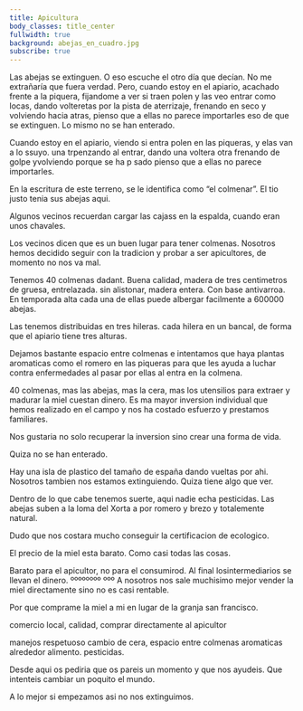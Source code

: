 ```yaml
---
title: Apicultura
body_classes: title_center
fullwidth: true
background: abejas_en_cuadro.jpg
subscribe: true
---
```



Las abejas se extinguen. O eso escuche el otro día que decían. No me extrañaría
que fuera verdad. Pero, cuando estoy en el apiario, acachado frente a la piquera, fijandome a ver si
traen polen y las veo entrar como locas, dando volteretas por la pista de
aterrizaje, frenando en seco y volviendo hacia atras, pienso que a ellas no parece
importarles eso de que se extinguen. Lo mismo no se han enterado.




Cuando estoy en el apiario, viendo si entra polen en las piqueras, y elas van a
 lo ssuyo. una trpenzando al entrar, dando una voltera otra frenando de golpe yvolviendo porque se ha p sado pienso que a ellas no
 parece importarles.



En la escritura de este terreno, se le identifica como “el colmenar”.  El tio justo tenia sus abejas aqui. 

Algunos vecinos recuerdan cargar las cajass en la espalda, cuando eran unos chavales.

Los vecinos dicen que es un buen lugar para tener colmenas. Nosotros hemos decidido seguir con la tradicion y probar a ser apicultores, de momento no nos va mal.

Tenemos 40 colmenas dadant. Buena calidad, madera de tres centimetros de gruesa, entrelazada. sin alistonar, madera entera. Con base antivarroa. En temporada alta cada una de ellas puede albergar facilmente a 600000 abejas.

Las tenemos distribuidas en tres hileras. cada hilera en un bancal, de forma que el apiario tiene tres alturas.

Dejamos bastante espacio entre colmenas e intentamos que haya plantas aromaticas como el romero en las piqueras para que les ayuda a luchar contra enfermedades al pasar por ellas al entra en la colmena.

40 colmenas, mas las abejas, mas la cera, mas los utensilios para extraer y madurar la miel cuestan dinero. Es ma mayor inversion individual que hemos realizado en el campo y nos ha costado esfuerzo y prestamos familiares.

Nos gustaria no solo recuperar la inversion sino crear una forma de vida.




Quiza no se han enterado.

Hay una isla de plastico del tamaño de españa dando vueltas por ahi. Nosotros tambien nos estamos extinguiendo. Quiza tiene algo que ver.

Dentro de lo que cabe tenemos suerte, aqui nadie echa pesticidas. Las abejas suben a la loma del Xorta a por romero y brezo y totalemente natural. 

Dudo que nos costara mucho conseguir la certificacion de ecologico.

El precio de la miel esta barato. Como casi todas las cosas.

Barato para el apicultor, no para el consumirod. Al final losintermediarios se llevan el dinero. 
ºººººººº    ººº
A nosotros nos sale muchisimo mejor vender la miel directamente sino no es casi rentable.

Por que comprame la miel a mi en lugar de la granja san francisco.

comercio local, calidad, comprar directamente al apicultor

manejos respetuoso
cambio de cera,
espacio entre colmenas
aromaticas alrededor
alimento.
pesticidas.

Desde aqui os pediria que os pareis un momento y que nos ayudeis. Que intenteis cambiar un poquito el mundo.

A lo mejor si empezamos asi no nos extinguimos. 

